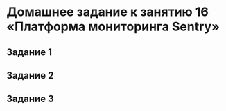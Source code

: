 
# Домашнее задание к занятию 16 «Платформа мониторинга Sentry»

## Задание 1


## Задание 2


## Задание 3
